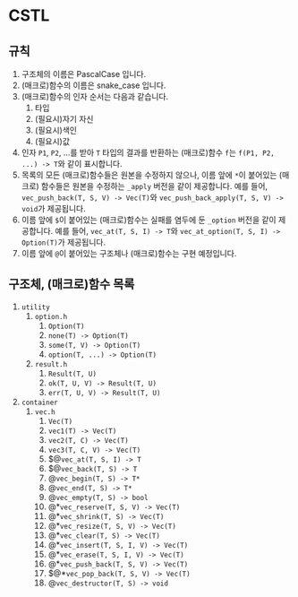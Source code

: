 # CSTL

## 규칙

1. 구조체의 이름은 PascalCase 입니다.
2. (매크로)함수의 이름은 snake_case 입니다.
3. (매크로)함수의 인자 순서는 다음과 같습니다.
   1. 타입
   2. (필요시)자기 자신
   3. (필요시)색인
   4. (필요시)값
3. 인자 `P1`, `P2`, ...를 받아 `T` 타입의 결과를 반환하는 (매크로)함수 `f`는 `f(P1, P2, ...) -> T`와 같이 표시합니다.
4. 목록의 모든 (매크로)함수들은 원본을 수정하지 않으나, 이름 앞에 `*`이 붙어있는 (매크로) 함수들은 원본을 수정하는 `_apply` 버전을 같이 제공합니다. 예를 들어, `vec_push_back(T, S, V) -> Vec(T)`와 `vec_push_back_apply(T, S, V) -> void`가 제공됩니다.
5. 이름 앞에 `$`이 붙어있는 (매크로)함수는 실패를 염두에 둔 `_option` 버전을 같이 제공합니다. 예를 들어, `vec_at(T, S, I) -> T`와 `vec_at_option(T, S, I) -> Option(T)`가 제공됩니다.
6. 이름 앞에 `@`이 붙어있는 구조체나 (매크로)함수는 구현 예정입니다.


## 구조체, (매크로)함수 목록

1. `utility`
    1. `option.h`
        1. `Option(T)`
        2. `none(T) -> Option(T)`
        3. `some(T, V) -> Option(T)`
        4. `option(T, ...) -> Option(T)`
    2. `result.h`
        1. `Result(T, U)`
        2. `ok(T, U, V) -> Result(T, U)`
        3. `err(T, U, V) -> Result(T, U)`
2. `container`
    1. `vec.h`
        1. `Vec(T)`
        2. `vec1(T) -> Vec(T)`
        3. `vec2(T, C) -> Vec(T)`
        4. `vec3(T, C, V) -> Vec(T)`
        4. $@`vec_at(T, S, I) -> T`
        5. $@`vec_back(T, S) -> T`
        6. @`vec_begin(T, S) -> T*`
        7. @`vec_end(T, S) -> T*`
        8. @`vec_empty(T, S) -> bool`
        9. @*`vec_reserve(T, S, V) -> Vec(T)`
        10. @*`vec_shrink(T, S) -> Vec(T)`
        11. @*`vec_resize(T, S, V) -> Vec(T)`
        12. @*`vec_clear(T, S) -> Vec(T)`
        13. @*`vec_insert(T, S, I, V) -> Vec(T)`
        14. @*`vec_erase(T, S, I, V) -> Vec(T)`
        15. @*`vec_push_back(T, S, V) -> Vec(T)`
        16. $@*`vec_pop_back(T, S, V) -> Vec(T)`
        17. @`vec_destructor(T, S) -> void`

